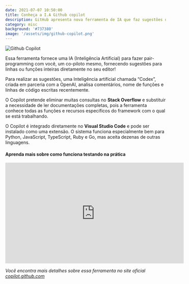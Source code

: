 ```yaml
---
date: 2021-07-07 10:50:00
title: Conheça a I.A Github copilot
description: GitHub apresenta nova ferramenta de IA que faz sugestões de código
category: misc
background: '#737380'
image: '/assets/img/github-copilot.png'
---
```


![Github Copilot](../assets/img/github-copilot.png)

Essa ferramenta fornece uma IA (Inteligência Artificial) para fazer pair-programming com você, um co-piloto mesmo, fornecendo sugestões para linhas ou funções inteiras diretamente no seu editor!

Para realizar as sugestões, uma Inteligência artificial chamada “Codex”, criada em parceria com a OpenAI, analisa comentários, nome de funções e linhas de código escritas recentemente.

O Copilot pretende eliminar muitas consultas no **Stack Overflow** e substituir a necessidade de ler documentações completas, pois a ferramenta conhece todas as funções e recursos específicos do framework com o qual se está trabalhando.

O Copilot é integrado diretamente no **Visual Studio Code** e pode ser instalado como uma extensão. O sistema funciona especialmente bem para Python, JavaScript, TypeScript, Ruby e Go, mas aceita dezenas de outras linguagens.

#### Aprenda mais sobre como funciona testando na prática

<iframe width="560" height="315" src="https://www.youtube.com/embed/EGiXsfyBST8" title="YouTube video player" frameborder="0" allow="accelerometer; autoplay; clipboard-write; encrypted-media; gyroscope; picture-in-picture" allowfullscreen></iframe>

_Você encontra mais detalhes sobre essa ferramenta no site oficial [copilot.github.com](https://copilot.github.com/)_
